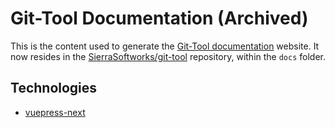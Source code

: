 # Git-Tool Documentation (Archived)
This is the content used to generate the [Git-Tool documentation][docs] website. It now resides in the [SierraSoftworks/git-tool][git-tool] repository, within the `docs` folder.

## Technologies
 - [vuepress-next](https://github.com/vuepress/vuepress-next)

[docs]: https://git-tool.sierrasoftworks.com
[git-tool]: https://github.com/SierraSoftworks/git-tool
